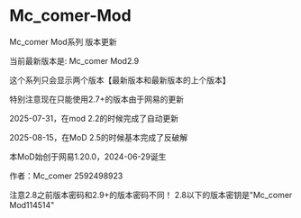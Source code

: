 # Mc_comer-Mod



Mc_comer Mod系列 版本更新


当前最新版本是:  Mc_comer Mod2.9



这个系列只会显示两个版本【最新版本和最新版本的上个版本】


特别注意现在只能使用2.7+的版本由于网易的更新



2025-07-31，在mod 2.2的时候完成了自动更新



2025-08-15，在MoD 2.5的时候基本完成了反破解



本MoD始创于网易1.20.0，2024-06-29诞生



作者：Mc_comer  2592498923



注意2.8之前版本密码和2.9+的版本密码不同！
2.8以下的版本密钥是"Mc_comer Mod114514"
